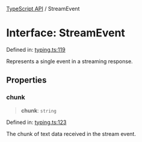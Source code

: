 [TypeScript API](../index.md) / StreamEvent

# Interface: StreamEvent

Defined in: [typing.ts:119](https://github.com/adap/flower/blob/0a8a2219007e2bbfc1082df3392f666e281d1516/intelligence/ts/src/typing.ts#L119)

Represents a single event in a streaming response.

## Properties

### chunk

> **chunk**: `string`

Defined in: [typing.ts:123](https://github.com/adap/flower/blob/0a8a2219007e2bbfc1082df3392f666e281d1516/intelligence/ts/src/typing.ts#L123)

The chunk of text data received in the stream event.
